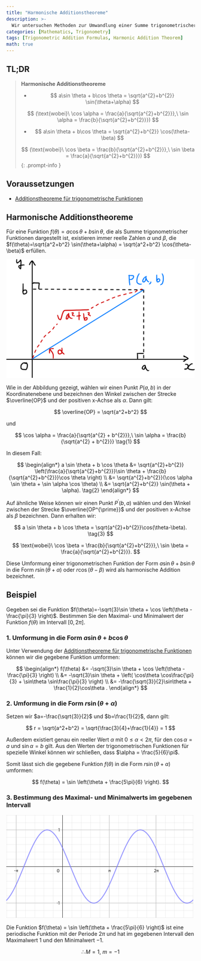 ```yaml
---
title: "Harmonische Additionstheoreme"
description: >-
  Wir untersuchen Methoden zur Umwandlung einer Summe trigonometrischer Funktionen der Form f(θ) = a cos θ + b sin θ in eine einzelne trigonometrische Funktion r sin(θ+α) oder r cos(θ-β).
categories: [Mathematics, Trigonometry]
tags: [Trigonometric Addition Formulas, Harmonic Addition Theorem]
math: true
---
```


## TL;DR
> **Harmonische Additionstheoreme**
>
> - $$ a\sin \theta + b\cos \theta = \sqrt{a^{2}+b^{2}} \sin(\theta+\alpha) $$
>
> $$ (\text{wobei}\ \cos \alpha = \frac{a}{\sqrt{a^{2}+b^{2}}},\ \sin \alpha = \frac{b}{\sqrt{a^{2}+b^{2}}}) $$
>
> - $$ a\sin \theta + b\cos \theta = \sqrt{a^{2}+b^{2}} \cos(\theta-\beta) $$
>
> $$ (\text{wobei}\ \cos \beta = \frac{b}{\sqrt{a^{2}+b^{2}}},\ \sin \beta = \frac{a}{\sqrt{a^{2}+b^{2}}}) $$
{: .prompt-info }

## Voraussetzungen
- [Additionstheoreme für trigonometrische Funktionen](/posts/trigonometric-addition-formulas)

## Harmonische Additionstheoreme
Für eine Funktion $f(\theta) = a \cos \theta + b \sin \theta$, die als Summe trigonometrischer Funktionen dargestellt ist, existieren immer reelle Zahlen $\alpha$ und $\beta$, die $f(\theta)=\sqrt{a^2+b^2} \sin(\theta+\alpha) = \sqrt{a^2+b^2} \cos(\theta-\beta)$ erfüllen.

![Geometrische Herleitung des harmonischen Additionstheorems](/assets/img/trigonometry/harmonic-addition.png)

Wie in der Abbildung gezeigt, wählen wir einen Punkt $P(a,b)$ in der Koordinatenebene und bezeichnen den Winkel zwischen der Strecke $\overline{OP}$ und der positiven x-Achse als $\alpha$. Dann gilt:

$$ \overline{OP} = \sqrt{a^2+b^2} $$

und

$$ \cos \alpha = \frac{a}{\sqrt{a^{2} + b^{2}}},\ \sin \alpha = \frac{b}{\sqrt{a^{2} + b^{2}}} \tag{1} $$

In diesem Fall:

$$ \begin{align*}
a \sin \theta + b \cos \theta &= \sqrt{a^{2}+b^{2}} \left(\frac{a}{\sqrt{a^{2}+b^{2}}}\sin \theta + \frac{b}{\sqrt{a^{2}+b^{2}}}\cos \theta \right) \\
&= \sqrt{a^{2}+b^{2}}(\cos \alpha \sin \theta + \sin \alpha \cos \theta) \\
&= \sqrt{a^{2}+b^{2}} \sin(\theta + \alpha). \tag{2}
\end{align*} $$

Auf ähnliche Weise können wir einen Punkt $P^{\prime}(b,a)$ wählen und den Winkel zwischen der Strecke $\overline{OP^{\prime}}$ und der positiven x-Achse als $\beta$ bezeichnen. Dann erhalten wir:

$$ a \sin \theta + b \cos \theta = \sqrt{a^{2}+b^{2}}\cos(\theta-\beta). \tag{3} $$

$$ \text{wobei}\ \cos \beta = \frac{b}{\sqrt{a^{2}+b^{2}}},\ \sin \beta = \frac{a}{\sqrt{a^{2}+b^{2}}}. $$

Diese Umformung einer trigonometrischen Funktion der Form $a \sin \theta + b \sin \theta$ in die Form $r\sin(\theta+\alpha)$ oder $r\cos(\theta-\beta)$ wird als harmonische Addition bezeichnet.

## Beispiel
Gegeben sei die Funktion $f(\theta)=-\sqrt{3}\sin \theta + \cos \left(\theta - \frac{\pi}{3} \right)$. Bestimmen Sie den Maximal- und Minimalwert der Funktion $f(\theta)$ im Intervall $[0, 2\pi]$.

### 1. Umformung in die Form $a\sin\theta + b\cos\theta$
Unter Verwendung der [Additionstheoreme für trigonometrische Funktionen](/posts/trigonometric-addition-formulas) können wir die gegebene Funktion umformen:

$$ \begin{align*}
f(\theta) &= -\sqrt{3}\sin \theta + \cos \left(\theta - \frac{\pi}{3} \right) \\
&= -\sqrt{3}\sin \theta + \left( \cos\theta \cos\frac{\pi}{3} + \sin\theta \sin\frac{\pi}{3} \right) \\
&= -\frac{\sqrt{3}}{2}\sin\theta + \frac{1}{2}\cos\theta .
\end{align*} $$

### 2. Umformung in die Form $r\sin(\theta+\alpha)$
Setzen wir $a=-\frac{\sqrt{3}}{2}$ und $b=\frac{1}{2}$, dann gilt:

$$ r = \sqrt{a^2+b^2} = \sqrt{\frac{3}{4}+\frac{1}{4}} = 1 $$

Außerdem existiert genau ein reeller Wert $\alpha$ mit $0 \leq \alpha<2\pi$, für den $\cos\alpha = a$ und $\sin\alpha = b$ gilt. Aus den Werten der trigonometrischen Funktionen für spezielle Winkel können wir schließen, dass $\alpha = \frac{5}{6}\pi$. 

Somit lässt sich die gegebene Funktion $f(\theta)$ in die Form $r\sin(\theta+\alpha)$ umformen:

$$ f(\theta) = \sin \left(\theta + \frac{5\pi}{6} \right). $$

### 3. Bestimmung des Maximal- und Minimalwerts im gegebenen Intervall
![Graph der gegebenen Funktion](/assets/img/trigonometry/harmonic-addition-ex-graph.png)

Die Funktion $f(\theta) = \sin \left(\theta + \frac{5\pi}{6} \right)$ ist eine periodische Funktion mit der Periode $2\pi$ und hat im gegebenen Intervall den Maximalwert $1$ und den Minimalwert $-1$.

$$ \therefore M=1,\ m=-1$$
